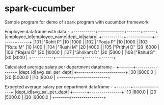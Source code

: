 # spark-cucumber
Sample program for demo of spark program with cucumber framework

Employee dataframe with data - 
+-----------+-------------+-------+------+
|employee_id|employee_name|dept_id|salary|
+-----------+-------------+-------+------+
|101        |"Rohit P"    |10     |1000  |
|102        |"Pooja P"    |10     |1000  |
|103        |"Rutu M"     |10     |400   |
|104        |"Rushi M"    |20     |4000  |
|105        |"Prithvi D"  |20     |6000  |
|106        |"Rajani D"   |30     |10000 |
|107        |"Shrikant D" |30     |5000  |
|108        |"Rahul S"    |30     |3000  |
+-----------+-------------+-------+------+

Calculated average salary per department dataframe - 
+-------+----------------+
|dept_id|avg_sal_per_dept|
+-------+----------------+
|30     |6000.0          |
|20     |5000.0          |
|10     |800.0           |
+-------+----------------+

Expected average salary per department dataframe - 
+-------+----------------+
|dept_id|avg_sal_per_dept|
+-------+----------------+
|10     |800.0           |
|20     |5000.0          |
|30     |6000.0          |
+-------+----------------+
